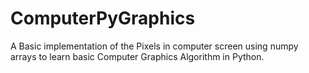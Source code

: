 # ComputerPyGraphics

A Basic implementation of the Pixels in computer screen using numpy arrays to learn basic Computer Graphics Algorithm in Python.
